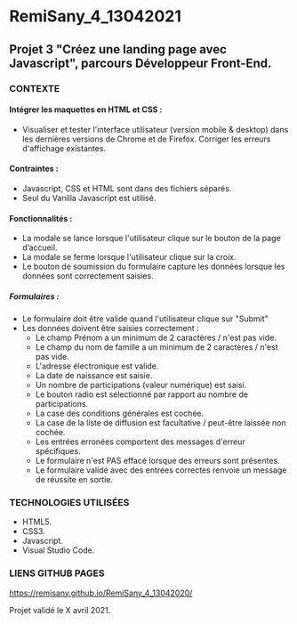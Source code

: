 # RemiSany_4_13042021
## Projet 3 "Créez une landing page avec Javascript", parcours Développeur Front-End.

### CONTEXTE

#### Intégrer les maquettes en HTML et CSS :
- Visualiser et tester l'interface utilisateur (version mobile & desktop) dans les dernières versions de Chrome et de Firefox. Corriger les erreurs d'affichage existantes.

#### Contraintes :
- Javascript, CSS et HTML sont dans des fichiers séparés.
- Seul du Vanilla Javascript est utilisé.

#### Fonctionnalités :
- La modale se lance lorsque l'utilisateur clique sur le bouton de la page d’accueil.
- La modale se ferme lorsque l'utilisateur clique sur la croix.
- Le bouton de soumission du formulaire capture les données lorsque les données sont correctement saisies.

##### Formulaires :
- Le formulaire doit être valide quand l'utilisateur clique sur "Submit"
- Les données doivent être saisies correctement :
    - Le champ Prénom a un minimum de 2 caractères / n'est pas vide.
    - Le champ du nom de famille a un minimum de 2 caractères / n'est pas vide.
    - L'adresse électronique est valide.
    - La date de naissance est saisie.
    - Un nombre de participations (valeur numérique) est saisi.
    - Le bouton radio est sélectionné par rapport au nombre de participations.
    - La case des conditions générales est cochée.
    - La case de la liste de diffusion est facultative / peut-être laissée non cochée. 
    - Les entrées erronées comportent des messages d'erreur spécifiques.
    - Le formulaire n'est PAS effacé lorsque des erreurs sont présentes.
    - Le formulaire validé avec des entrées correctes renvoie un message de réussite en sortie. 

### TECHNOLOGIES UTILISÉES

- HTML5.
- CSS3.
- Javascript.
- Visual Studio Code.


### LIENS GITHUB PAGES
https://remisany.github.io/RemiSany_4_13042020/

Projet validé le X avril 2021.

